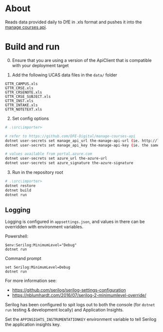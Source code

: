 

# About

Reads data provided daily to DfE in .xls format and pushes it into the
[manage courses api](https://github.com/DFE-Digital/manage-courses-api).

# Build and run

0. Ensure that you are using a version of the ApiClient that is compatible with your deployment target

1. Add the following UCAS data files in the `data/` folder 
```
GTTR_CAMPUS.xls
GTTR_CRSE.xls
GTTR_CRSENOTE.xls
GTTR_CRSE_SUBJECT.xls
GTTR_INST.xls
GTTR_INTAKE.xls
GTTR_NOTETEXT.xls
```

2. Set config options

```bash
# .\src\importer>

# refer to https://github.com/DFE-Digital/manage-courses-api
dotnet user-secrets set manage_api_url the-manage-api-url (ie. http://localhost:6001)
dotnet user-secrets set manage_api_key the-manage-api-key (ie. the same value set for https://github.com/DFE-Digital/manage-courses-api "api:key the-api-key" ) 

# values available from portal.azure.com 
dotnet user-secrets set azure_url the-azure-url
dotnet user-secrets set azure_signature the-azure-signature
```


3. Run in the repository root
```bash
# .\src\importer>
dotnet restore
dotnet build
dotnet run
```

## Logging

Logging is configured in `appsettings.json`, and values in there can be overridden with environment variables.

Powershell:

    $env:Serilog:MinimumLevel="Debug"
    dotnet run

Command prompt

    set Serilog:MinimumLevel=Debug
    dotnet run

For more information see:

* https://github.com/serilog/serilog-settings-configuration
* https://nblumhardt.com/2016/07/serilog-2-minimumlevel-override/

Serilog has been configured to spit logs out to both the console
(for `dotnet run` testing & development locally) and Application Insights.

Set the `APPINSIGHTS_INSTRUMENTATIONKEY` environment variable to tell Serilog the application insights key.
